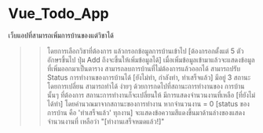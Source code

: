 # Vue_Todo_App
เว็บแอปที่สามารถเพิ่มการบ้านของแต่วิชาได้ 
>> โดยการเลือกวิชาที่ต้องการ แล้วกรอกข้อมูลการบ้านเข้าไป [ต้องกรอกตั้งแต่ 5 ตัวอักษรขึ้นไป ปุ่ม Add ถึงจะขึ้นให้เพิ่มข้อมูลได้]
>> เมื่อเพิ่มข้อมูลเข้ามาแล้วจะแสดงข้อมูลที่เพิ่มออกมาเป็นตาราง
>> สามารถลบการบ้านที่ไม่ต้องการแล้วออกได้
>> สามารถปรับ Status การทำงานของการบ้านได้ [ยังไม่ทำ, กำลังทำ, ทำเสร็จแล้ว] มีอยู่ 3 สถานะ โดยการเปลี่ยน สามารถทำได้      ง่ายๆ ด้วยการกดไปที่สถานะการทำงานของ การบ้านนั้นๆ ที่ต้องการ สถานะการทำงานก็จะเปลี่ยนให้
>> มีการแสดงจำนวนงานที่เหลือ [ที่ยังไม่ได้ทำ] โดยคำนวณมาจากสถานะของการทำงาน
>> หากจำนวนงาน = 0 [status ของการบ้าน คือ 'ทำเสร็จแล้ว' ทุกงาน] จะแสดงข้อความสีแดงขึ้นมาด้านล่างของแสดงจำนวนงานที่
   เหลือว่า "[ทำงานเสร็จหมดแล้ว!]"
